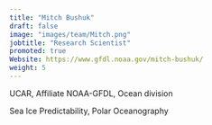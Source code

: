 ```yaml
---
title: "Mitch Bushuk"
draft: false
image: "images/team/Mitch.png"
jobtitle: "Research Scientist"
promoted: true
Website: https://www.gfdl.noaa.gov/mitch-bushuk/
weight: 5
---
```



UCAR, Affiliate NOAA-GFDL, Ocean division

Sea Ice Predictability, Polar Oceanography


